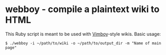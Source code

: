 # webboy - compile a plaintext wiki to HTML

This Ruby script is meant to be used with [Vimboy](https://github.com/blinry/vimboy)-style wikis. Basic usage:

    $ ./webboy -i ~/path/to/wiki -o ~/path/to/output_dir -m "Name of main page"
